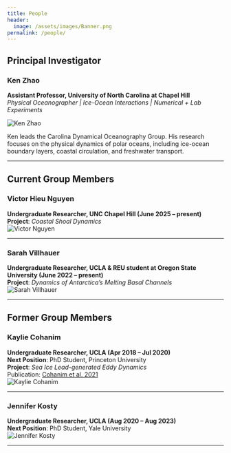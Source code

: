 ```yaml
---
title: People
header:
  image: /assets/images/Banner.png
permalink: /people/
---
```


## Principal Investigator

### Ken Zhao
**Assistant Professor, University of North Carolina at Chapel Hill**  
_Physical Oceanographer | Ice-Ocean Interactions | Numerical + Lab Experiments_

![Ken Zhao](../assets/images/kenzhao_photo.jpg) <!-- Replace with actual image file -->

Ken leads the Carolina Dynamical Oceanography Group. His research focuses on the physical dynamics of polar oceans, including ice-ocean boundary layers, coastal circulation, and freshwater transport.

---

## Current Group Members

### Victor Hieu Nguyen  
**Undergraduate Researcher, UNC Chapel Hill (June 2025 – present)**  
**Project**: *Coastal Shoal Dynamics*  
![Victor Nguyen](../assets/images/victor_photo.jpg) <!-- Placeholder -->

---

### Sarah Villhauer  
**Undergraduate Researcher, UCLA & REU student at Oregon State University (June 2022 – present)**  
**Project**: *Dynamics of Antarctica’s Melting Basal Channels*  
![Sarah Villhauer](../assets/images/sarah_photo.jpg) <!-- Placeholder -->

---

## Former Group Members

### Kaylie Cohanim  
**Undergraduate Researcher, UCLA (Apr 2018 – Jul 2020)**  
**Next Position**: PhD Student, Princeton University  
**Project**: *Sea Ice Lead-generated Eddy Dynamics*  
Publication: [Cohanim et al. 2021](https://journals.ametsoc.org/view/journals/phoc/51/10/JPO-D-20-0169.1.xml)  
![Kaylie Cohanim](../assets/images/kaylie_photo.jpg) <!-- Placeholder -->

---

### Jennifer Kosty  
**Undergraduate Researcher, UCLA (Aug 2020 – Aug 2023)**  
**Next Position**: PhD Student, Yale University  
![Jennifer Kosty](../assets/images/jennifer_photo.jpg) <!-- Placeholder -->

---
